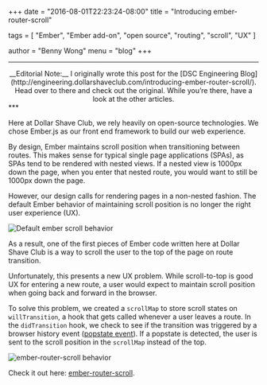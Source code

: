 +++
date = "2016-08-01T22:23:24-08:00"
title = "Introducing ember-router-scroll"

tags = [
  "Ember",
  "Ember add-on",
  "open source",
  "routing",
  "scroll",
  "UX"
]

author = "Benny Wong"
menu = "blog"
+++

***
<center>
__Editorial Note:__ I originally wrote this post for the [DSC Engineering Blog](http://engineering.dollarshaveclub.com/introducing-ember-router-scroll/).  Head over to there and check out the original.  While you’re there, have a look at the other articles.
</center>
***


Here at Dollar Shave Club, we rely heavily on open-source technologies.
We chose Ember.js as our front end framework to build our web experience.

By design, Ember maintains scroll position when transitioning between routes.
This makes sense for typical single page applications (SPAs), as SPAs tend to be rendered with nested views.
If a nested view is 1000px down the page, when you enter that nested route, you would want to still be 1000px down the page.

However, our design calls for rendering pages in a non-nested fashion.
The default Ember behavior of maintaining scroll position is no longer the right user experience (UX).


![Default ember scroll behavior](https://cloud.githubusercontent.com/assets/4430436/17122972/0a1fe454-5295-11e6-937f-f1f5beab9d6b.gif)

As a result, one of the first pieces of Ember code written here at Dollar Shave Club is a way to scroll the user to the top of the page on route transition.

Unfortunately, this presents a new UX problem.
While scroll-to-top is good UX for entering a new route, a user would expect to maintain scroll position when going back and forward in the browser.

To solve this problem, we created a `scrollMap` to store scroll states on `willTransition`, a hook that gets called whenever a user leaves a route.
In the `didTransition` hook, we check to see if the transition was triggered by a browser history event ([popstate event](https://developer.mozilla.org/en-US/docs/Web/Events/popstate)).
If a popstate is detected, the user is sent to the scroll position in the `scrollMap` instead of the top.

![ember-router-scroll behavior](https://cloud.githubusercontent.com/assets/4430436/17122970/07c1a3a0-5295-11e6-977f-37eb955d95b1.gif)

Check it out here: [ember-router-scroll](https://github.com/dollarshaveclub/ember-router-scroll).
